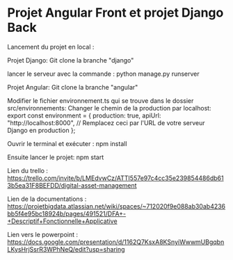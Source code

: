 # Projet Angular Front et projet Django Back
Lancement du projet en local :

Projet Django:
Git clone la branche "django"

lancer le serveur avec la commande : 
python manage.py runserver


Projet Angular: 
Git clone la branche "angular"

Modifier le fichier environnement.ts qui se trouve dans le dossier src/environnements:
Changer le chemin de la production par localhost:
export const environment = {
  production: true,
  apiUrl: "http://localhost:8000", // Remplacez ceci par l'URL de votre serveur Django en production
};

Ouvrir le terminal et exécuter : 
npm install

Ensuite lancer le projet: 
npm start

Lien du trello : https://trello.com/invite/b/LMEdvwCz/ATTI557e97c4cc35e239854486db613b5ea31F8BEFDD/digital-asset-management

Lien de la documentations : https://projetbigdata.atlassian.net/wiki/spaces/~712020f9e088ab30ab4236bb5f4e95bc18924b/pages/491521/DFA+-+Descriptif+Fonctionnelle+Applicative

Lien vers le powerpoint : 
https://docs.google.com/presentation/d/1162Q7KsxA8KSnyiWwwmUBgqbnLKysHrjSsrR3WPhNeQ/edit?usp=sharing

